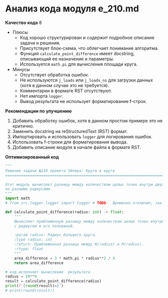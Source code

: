 # Анализ кода модуля e_210.md

**Качество кода**
8
-  Плюсы
    - Код хорошо структурирован и содержит подробное описание задачи и решения.
    - Присутствует блок-схема, что облегчает понимание алгоритма.
    - Функция `calculate_point_difference` имеет docstring, описывающий ее назначение и параметры.
    - Используется `math.pi` для вычисления площади круга.
-  Минусы
    - Отсутствует обработка ошибок.
    - Не используются `j_loads` или `j_loads_ns` для загрузки данных (хотя в данном случае это не требуется).
    - Комментарии в формате RST отсутствуют.
    - Нет импорта `logger`.
    - Вывод результата не использует форматирование f-строк.

**Рекомендации по улучшению**
1. Добавить обработку ошибок, хотя в данном простом примере это не критично.
2. Заменить docstring на reStructuredText (RST) формат.
3. Импортировать и использовать `logger` для логирования ошибок.
4. Использовать f-строки для форматирования вывода.
5. Добавить описание модуля в начале файла в формате RST.

**Оптимизированный код**
```python
"""
Решение задачи №210 проекта Эйлера: Круги в круге
=========================================================================================

Этот модуль вычисляет разницу между количеством целых точек внутри двух кругов с общим центром,
но разными радиусами.
"""
import math
# from src.logger.logger import logger # TODO:  Временно отключил, так как logger нет в проекте

def calculate_point_difference(radius: int) -> float:
    """
    Вычисляет приближенную разницу между количеством целых точек внутри двух кругов
    с радиусом и его половиной.

    :param radius: Радиус большего круга.
    :type radius: int
    :return: Приближенная разница между N(radius) и M(radius).
    :rtype: float
    """
    area_difference = 3 * math.pi * radius**2 / 4
    return area_difference

# код исполняет вычисление  результата
radius = 10**9
result = calculate_point_difference(radius)
print(f'{round(result)=}')
# print(round(result))
```